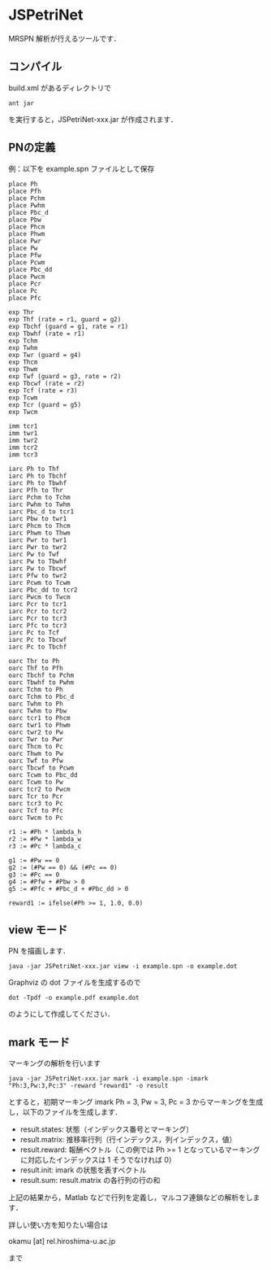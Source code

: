 # JSPetriNet

MRSPN 解析が行えるツールです．

## コンパイル

build.xml があるディレクトリで

```
ant jar
```

を実行すると，JSPetriNet-xxx.jar が作成されます．

## PNの定義

例：以下を example.spn ファイルとして保存

```
place Ph
place Pfh
place Pchm
place Pwhm
place Pbc_d
place Pbw
place Phcm
place Phwm
place Pwr
place Pw
place Pfw
place Pcwm
place Pbc_dd
place Pwcm
place Pcr
place Pc
place Pfc

exp Thr
exp Thf (rate = r1, guard = g2)
exp Tbchf (guard = g1, rate = r1)
exp Tbwhf (rate = r1)
exp Tchm
exp Twhm
exp Twr (guard = g4)
exp Thcm
exp Thwm
exp Twf (guard = g3, rate = r2)
exp Tbcwf (rate = r2)
exp Tcf (rate = r3)
exp Tcwm
exp Tcr (guard = g5)
exp Twcm

imm tcr1
imm twr1
imm twr2
imm tcr2
imm tcr3

iarc Ph to Thf
iarc Ph to Tbchf
iarc Ph to Tbwhf
iarc Pfh to Thr
iarc Pchm to Tchm
iarc Pwhm to Twhm
iarc Pbc_d to tcr1
iarc Pbw to twr1
iarc Phcm to Thcm
iarc Phwm to Thwm
iarc Pwr to twr1
iarc Pwr to twr2
iarc Pw to Twf
iarc Pw to Tbwhf
iarc Pw to Tbcwf
iarc Pfw to twr2
iarc Pcwm to Tcwm
iarc Pbc_dd to tcr2
iarc Pwcm to Twcm
iarc Pcr to tcr1
iarc Pcr to tcr2
iarc Pcr to tcr3
iarc Pfc to tcr3
iarc Pc to Tcf
iarc Pc to Tbcwf
iarc Pc to Tbchf

oarc Thr to Ph
oarc Thf to Pfh
oarc Tbchf to Pchm
oarc Tbwhf to Pwhm
oarc Tchm to Ph
oarc Tchm to Pbc_d
oarc Twhm to Ph
oarc Twhm to Pbw
oarc tcr1 to Phcm
oarc twr1 to Phwm
oarc twr2 to Pw
oarc Twr to Pwr
oarc Thcm to Pc
oarc Thwm to Pw
oarc Twf to Pfw
oarc Tbcwf to Pcwm
oarc Tcwm to Pbc_dd
oarc Tcwm to Pw
oarc tcr2 to Pwcm
oarc Tcr to Pcr
oarc tcr3 to Pc
oarc Tcf to Pfc
oarc Twcm to Pc

r1 := #Ph * lambda_h
r2 := #Pw * lambda_w
r3 := #Pc * lambda_c

g1 := #Pw == 0
g2 := (#Pw == 0) && (#Pc == 0)
g3 := #Pc == 0
g4 := #Pfw + #Pbw > 0
g5 := #Pfc + #Pbc_d + #Pbc_dd > 0

reward1 := ifelse(#Ph >= 1, 1.0, 0.0)
```

## view モード

PN を描画します．

```
java -jar JSPetriNet-xxx.jar view -i example.spn -o example.dot
```

Graphviz の dot ファイルを生成するので

```
dot -Tpdf -o example.pdf example.dot
```

のようにして作成してください．

## mark モード

マーキングの解析を行います

```
java -jar JSPetriNet-xxx.jar mark -i example.spn -imark "Ph:3,Pw:3,Pc:3" -reward "reward1" -o result
```

とすると，初期マーキング imark Ph = 3, Pw = 3, Pc = 3 からマーキングを生成し，以下のファイルを生成します．

* result.states: 状態（インデックス番号とマーキング）
* result.matrix: 推移率行列（行インデックス，列インデックス，値）
* result.reward: 報酬ベクトル（この例では Ph >= 1 となっているマーキングに対応したインデックスは 1 そうでなければ 0）
* result.init: imark の状態を表すベクトル
* result.sum: result.matrix の各行列の行の和

上記の結果から，Matlab などで行列を定義し，マルコフ連鎖などの解析をします．

詳しい使い方を知りたい場合は

okamu [at] rel.hiroshima-u.ac.jp

まで

